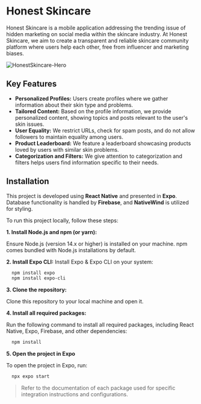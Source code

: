 
# Honest Skincare

Honest Skincare is a mobile application addressing the trending issue of hidden marketing on social media within the skincare industry. At Honest Skincare, we aim to create a transparent and reliable skincare community platform where users help each other, free from influencer and marketing biases.

![HonestSkincare-Hero](https://github.com/senalisa/PLE-HonestSkincare/assets/82781389/a91d0524-7384-444d-a414-f3add96fdf77)


## Key Features

- __Personalized Profiles:__ Users create profiles where we gather information about their skin type and problems.
- __Tailored Content:__ Based on the profile information, we provide personalized content, showing topics and posts relevant to the user's skin issues.
- __User Equality:__ We restrict URLs, check for spam posts, and do not allow followers to maintain equality among users.
- __Product Leaderboard:__ We feature a leaderboard showcasing products loved by users with similar skin problems.
- __Categorization and Filters:__ We give attention to categorization and filters helps users find information specific to their needs.


## Installation

This project is developed using __React Native__ and presented in __Expo__. Database functionality is handled by __Firebase__, and __NativeWind__ is utilized for styling.

To run this project locally, follow these steps:

__1. Install Node.js and npm (or yarn):__

Ensure Node.js (version 14.x or higher) is installed on your machine. npm comes bundled with Node.js installations by default.


__2. Install Expo CLI:__
Install Expo & Expo CLI on your system:
```bash
  npm install expo
  npm install expo-cli
```

__3. Clone the repository:__

Clone this repository to your local machine and open it.

__4. Install all required packages:__

Run the following command to install all required packages, including React Native, Expo, Firebase, and other dependencies:
```bash
  npm install 
```

__5. Open the project in Expo__

To open the project in Expo, run:
```bash
  npx expo start
```

> Refer to the documentation of each package used for specific integration instructions and configurations.




